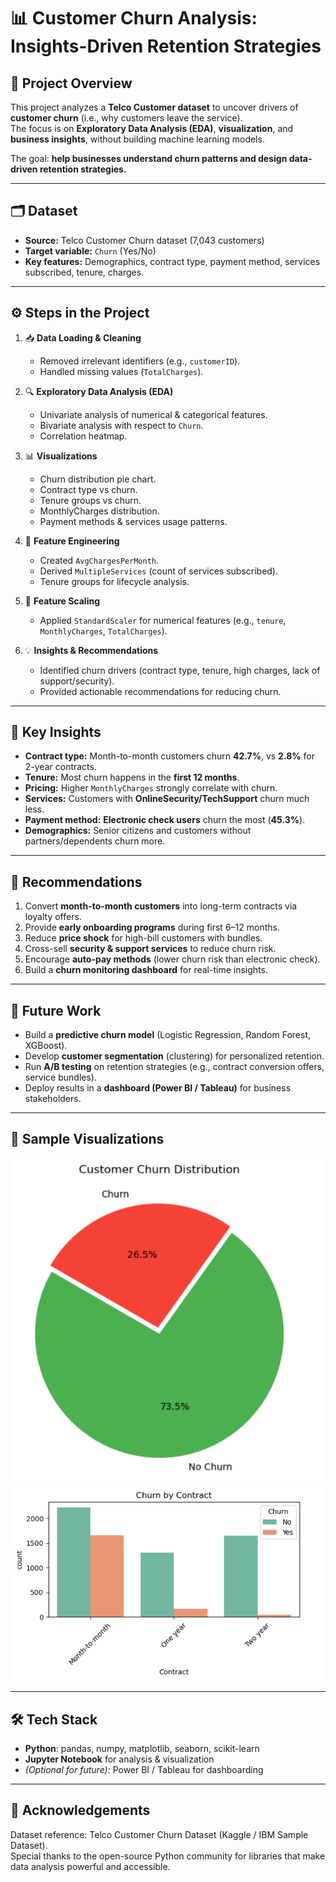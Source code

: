 # 📊 Customer Churn Analysis: Insights-Driven Retention Strategies

## 📌 Project Overview
This project analyzes a **Telco Customer dataset** to uncover drivers of **customer churn** (i.e., why customers leave the service).  
The focus is on **Exploratory Data Analysis (EDA)**, **visualization**, and **business insights**, without building machine learning models.  

The goal: **help businesses understand churn patterns and design data-driven retention strategies.**

---

## 🗂️ Dataset
- **Source:** Telco Customer Churn dataset (7,043 customers)
- **Target variable:** `Churn` (Yes/No)
- **Key features:** Demographics, contract type, payment method, services subscribed, tenure, charges.

---

## ⚙️ Steps in the Project
1. 📥 **Data Loading & Cleaning**  
   - Removed irrelevant identifiers (e.g., `customerID`).  
   - Handled missing values (`TotalCharges`).  

2. 🔍 **Exploratory Data Analysis (EDA)**  
   - Univariate analysis of numerical & categorical features.  
   - Bivariate analysis with respect to `Churn`.  
   - Correlation heatmap.  

3. 📊 **Visualizations**  
   - Churn distribution pie chart.  
   - Contract type vs churn.  
   - Tenure groups vs churn.  
   - MonthlyCharges distribution.  
   - Payment methods & services usage patterns.  

4. 🔧 **Feature Engineering**  
   - Created `AvgChargesPerMonth`.  
   - Derived `MultipleServices` (count of services subscribed).  
   - Tenure groups for lifecycle analysis.  

5. 📏 **Feature Scaling**  
   - Applied `StandardScaler` for numerical features (e.g., `tenure`, `MonthlyCharges`, `TotalCharges`).  

6. 💡 **Insights & Recommendations**  
   - Identified churn drivers (contract type, tenure, high charges, lack of support/security).  
   - Provided actionable recommendations for reducing churn.  

---

## 🔑 Key Insights
- **Contract type:** Month-to-month customers churn **42.7%**, vs **2.8%** for 2-year contracts.  
- **Tenure:** Most churn happens in the **first 12 months**.  
- **Pricing:** Higher `MonthlyCharges` strongly correlate with churn.  
- **Services:** Customers with **OnlineSecurity/TechSupport** churn much less.  
- **Payment method:** **Electronic check users** churn the most (**45.3%**).  
- **Demographics:** Senior citizens and customers without partners/dependents churn more.  

---

## 🧭 Recommendations
1. Convert **month-to-month customers** into long-term contracts via loyalty offers.  
2. Provide **early onboarding programs** during first 6–12 months.  
3. Reduce **price shock** for high-bill customers with bundles.  
4. Cross-sell **security & support services** to reduce churn risk.  
5. Encourage **auto-pay methods** (lower churn risk than electronic check).  
6. Build a **churn monitoring dashboard** for real-time insights.  

---

## 🔭 Future Work
- Build a **predictive churn model** (Logistic Regression, Random Forest, XGBoost).  
- Develop **customer segmentation** (clustering) for personalized retention.  
- Run **A/B testing** on retention strategies (e.g., contract conversion offers, service bundles).  
- Deploy results in a **dashboard (Power BI / Tableau)** for business stakeholders.  

---

## 📸 Sample Visualizations
 

![Churn Distribution](churn_dist.png)  
![Churn by Contract](churn_bycont.png)  

---


## 🛠️ Tech Stack
- **Python**: pandas, numpy, matplotlib, seaborn, scikit-learn  
- **Jupyter Notebook** for analysis & visualization  
- _(Optional for future)_: Power BI / Tableau for dashboarding  

---

## 🙌 Acknowledgements
Dataset reference: Telco Customer Churn Dataset (Kaggle / IBM Sample Dataset).  
Special thanks to the open-source Python community for libraries that make data analysis powerful and accessible.  
